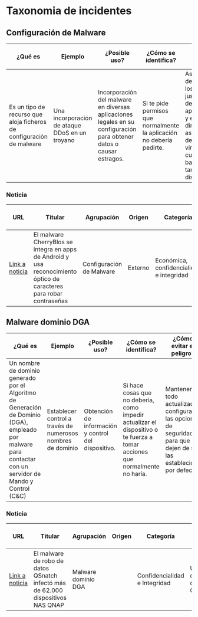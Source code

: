 # Taxonomia de incidentes

## Configuración de Malware

| ¿Qué es | Ejemplo | ¿Posible uso? | ¿Cómo se identifica? | ¿Cómo evitar el peligro? |
| ------- | ------- | ------------- | -------------------- | ------------------------ |
| Es un tipo de recurso que aloja ficheros de configuración de malware | Una incorporación de ataque DDoS en un troyano | Incorporación del malware en diversas aplicaciones legales en su configuración para obtener datos o causar estragos. | Si te pide permisos que normalmente la aplicación no debería pedirte. | Asegurarte de que das los permisos justos al uso de las aplicaciones, y en caso de dinero, asegurarte de que no vincular las cuentas bancarias o tarjetas al dispositivo. |

### Noticia

| URL | Titular | Agrupación | Origen | Categoría | Usuarios afectados | Número y tipología infectados | Impacto |
| --- | ------- | ---------- | ------ | --------- | ------------------ | ----------------------------- | ------- |
| [Link a noticia](https://www.europapress.es/portaltic/ciberseguridad/noticia-malware-cherryblos-integra-apps-android-usa-reconocimiento-optico-caracteres-robar-contrasenas-20230731121817.html) | El malware CherryBlos se integra en apps de Android y usa reconocimiento óptico de caracteres para robar contraseñas | Configuración de Malware | Externo | Económica, confidencialidad e integridad | Todos los usuarios de las aplicaciones GPTalk, Happy Miner, Robot 999 y SynthNet. | Ciudadanía española en general | Alto |


## Malware dominio DGA

| ¿Qué es | Ejemplo | ¿Posible uso? | ¿Cómo se identifica? | ¿Cómo evitar el peligro? |
| ------- | ------- | ------------- | -------------------- | ------------------------ |
| Un nombre de dominio generado por el Algoritmo de Generación de Dominio (DGA), empleado por malware para contactar con un servidor de Mando y Control (C&C) | Establecer control a través de numerosos nombres de dominio | Obtención de información y control del dispositivo. | Si hace cosas que no debería, como impedir actualizar el dispositivo o te fuerza a tomar acciones que normalmente no haría. | Mantener todo actualizado, configurar las opciones de seguridad para que dejen de ser las establecidas por defecto. |

### Noticia

| URL | Titular | Agrupación | Origen | Categoría | Usuarios afectados | Número y tipología infectados | Impacto |
| --- | ------- | ---------- | ------ | --------- | ------------------ | ----------------------------- | ------- |
| [Link a noticia](https://unaaldia.hispasec.com/2020/07/el-malware-de-robo-de-datos-qsnatch-infecto-mas-de-62-000-dispositivos-nas-qnap.html) | El malware de robo de datos QSnatch infectó más de 62.000 dispositivos NAS QNAP | Malware dominio DGA |  | Confidencialidad e Integridad | Usuarios de dispositivos QNAP | Más de 62000 dispositivos NAS QNAP | Alto |
